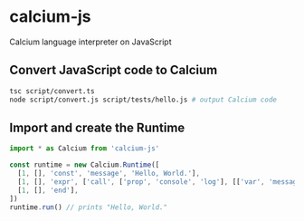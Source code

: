 # calcium-js

Calcium language interpreter on JavaScript

## Convert JavaScript code to Calcium

```bash
tsc script/convert.ts
node script/convert.js script/tests/hello.js # output Calcium code
```

## Import and create the Runtime

```typescript
import * as Calcium from 'calcium-js'

const runtime = new Calcium.Runtime([
  [1, [], 'const', 'message', 'Hello, World.'],
  [1, [], 'expr', ['call', ['prop', 'console', 'log'], [['var', 'message']]]],
  [1, [], 'end'],
])
runtime.run() // prints "Hello, World."
```
